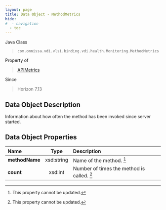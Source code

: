 ```yaml
---
layout: page
title: Data Object - MethodMetrics
hide:
#  - navigation
  - toc
---
```






Java Class
> `com.omnissa.vdi.vlsi.binding.vdi.health.Monitoring.MethodMetrics`

Property of
> [APIMetrics](vdi.health.Monitoring.APIMetrics.md#field_detail)

Since
> Horizon 7.13


## Data Object Description

Information about how often the method has been invoked since server started.

## Data Object Properties

 Name | Type | Description
:---|:---:|:---
**methodName**|  xsd:string|  Name of the method. [^2]
**count**|  xsd:int|  Number of times the method is called. [^2]
 


 


[^2]: This property cannot be updated.